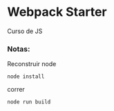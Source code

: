 # Webpack Starter

Curso de JS

### Notas:
Reconstruir node
```
node install
```
correr
``` 
node run build
```